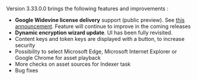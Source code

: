Version 3.33.0.0 brings the following features and improvements :

* **Google Widevine license delivery** support (public preview). See [this announcement](https://azure.microsoft.com/en-us/blog/announcing-google-widevine-license-delivery-services-public-preview-in-azure-media-services/). Feature will continue to improve in the coming releases
* **Dynamic encryption wizard update**. UI has been fully revisited.
* Content keys and token keys are displayed with a button, to increase security
* Possibility to select Microsoft Edge, Microsoft Internet Explorer or Google Chrome for asset playback
* More checks on asset sources for Indexer task
* Bug fixes